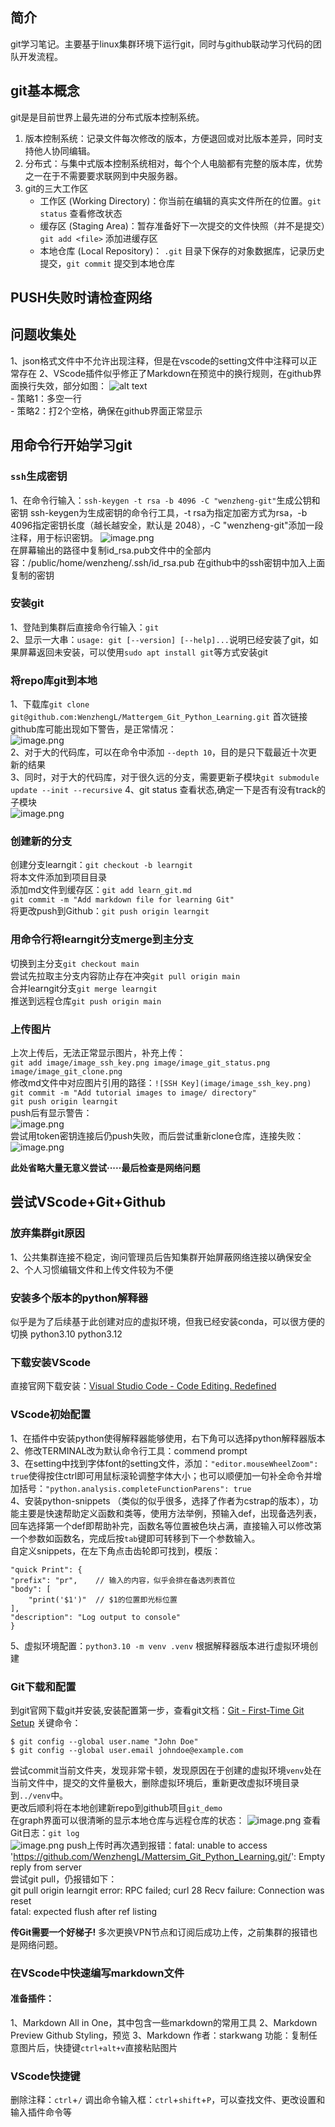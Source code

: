 ## 简介
git学习笔记。主要基于linux集群环境下运行git，同时与github联动学习代码的团队开发流程。

## git基本概念
git是是目前世界上最先进的分布式版本控制系统。
1. 版本控制系统：记录文件每次修改的版本，方便退回或对比版本差异，同时支持他人协同编辑。
2. 分布式：与集中式版本控制系统相对，每个个人电脑都有完整的版本库，优势之一在于不需要要求联网到中央服务器。
3. git的三大工作区
	- 工作区 (Working Directory)：你当前在编辑的真实文件所在的位置。`git status` 查看修改状态
	- 缓存区 (Staging Area)：暂存准备好下一次提交的文件快照（并不是提交）`git add <file>` 添加进缓存区
	- 本地仓库 (Local Repository)： `.git` 目录下保存的对象数据库，记录历史提交，`git commit` 提交到本地仓库


## PUSH失败时请检查网络

## 问题收集处
 1、json格式文件中不允许出现注释，但是在vscode的setting文件中注释可以正常存在
 2、VScode插件似乎修正了Markdown在预览中的换行规则，在github界面换行失效，部分如图：
 ![alt text](./image/image.png)  
	- 策略1：多空一行  
	- 策略2：打2个空格，确保在github界面正常显示

## 用命令行开始学习git
### `ssh`生成密钥
1、在命令行输入：`ssh-keygen -t rsa -b 4096 -C "wenzheng-git"`生成公钥和密钥
ssh-keygen为生成密钥的命令行工具，-t rsa为指定加密方式为rsa，-b 4096指定密钥长度（越长越安全，默认是 2048），-C "wenzheng-git"添加一段注释，用于标识密钥。
![image.png](/image/image_1747214815093_0.png)  
在屏幕输出的路径中复制id_rsa.pub文件中的全部内容：/public/home/wenzheng/.ssh/id_rsa.pub
在github中的ssh密钥中加入上面复制的密钥

### 安装git
1、登陆到集群后直接命令行输入：`git`  
2、显示一大串：`usage: git [--version] [--help]...`说明已经安装了git，如果屏幕返回未安装，可以使用`sudo apt install git`等方式安装git

### 将repo库git到本地
1、下载库`git clone git@github.com:WenzhengL/Mattergem_Git_Python_Learning.git`
首次链接github库可能出现如下警告，是正常情况：  
![image.png](/image/image_1747214753984_0.png)  
2、对于大的代码库，可以在命令中添加 `--depth 10`，目的是只下载最近十次更新的结果  
3、同时，对于大的代码库，对于很久远的分支，需要更新子模块`git submodule update --init --recursive`
4、git status 查看状态,确定一下是否有没有track的子模块  
![image.png](/image/image_1747215518572_0.png)

### 创建新的分支
创建分支learngit：`git checkout -b learngit`  
将本文件添加到项目目录  
添加md文件到缓存区：`git add learn_git.md`  
`git commit -m "Add markdown file for learning Git"`  
将更改push到Github：`git push origin learngit`

### 用命令行将learngit分支merge到主分支
切换到主分支`git checkout main`  
尝试先拉取主分支内容防止存在冲突`git pull origin main`  
合并learngit分支`git merge learngit`  
推送到远程仓库`git push origin main`  

### 上传图片
上次上传后，无法正常显示图片，补充上传：  
`git add image/image_ssh_key.png image/image_git_status.png image/image_git_clone.png`  
修改md文件中对应图片引用的路径：`![SSH Key](image/image_ssh_key.png)`  
`git commit -m "Add tutorial images to image/ directory"`  
`git push origin learngit`  
push后有显示警告：  
![image.png](/image/image_1747578357670_0.png)  
尝试用token密钥连接后仍push失败，而后尝试重新clone仓库，连接失败：  
![image.png](/image/image_1747618713079_0.png)

**此处省略大量无意义尝试·····最后检查是网络问题**

## 尝试VScode+Git+Github
### 放弃集群git原因
1、公共集群连接不稳定，询问管理员后告知集群开始屏蔽网络连接以确保安全  
2、个人习惯编辑文件和上传文件较为不便

### 安装多个版本的python解释器
似乎是为了后续基于此创建对应的虚拟环境，但我已经安装conda，可以很方便的切换
python3.10
python3.12

### 下载安装VScode
直接官网下载安装：[Visual Studio Code - Code Editing. Redefined](https://code.visualstudio.com/)

### VScode初始配置
1、在插件中安装python使得解释器能够使用，右下角可以选择python解释器版本  
2、修改TERMINAL改为默认命令行工具：commend prompt  
3、在setting中找到字体font的setting文件，添加：`"editor.mouseWheelZoom": true`使得按住ctrl即可用鼠标滚轮调整字体大小；也可以顺便加一句补全命令并增加括号：`"python.analysis.completeFunctionParens": true`  
4、安装python-snippets （类似的似乎很多，选择了作者为cstrap的版本），功能主要是快速帮助定义函数和类等，使用方法举例，预输入def，出现备选列表，回车选择第一个def即帮助补完，函数名等位置被色块占满，直接输入可以修改第一个参数如函数名，完成后按`tab`键即可转移到下一个参数输入。  
自定义snippets，在左下角点击齿轮即可找到，模版：
```
"quick Print": {
"prefix": "pr",    // 输入的内容，似乎会排在备选列表首位
"body": [
	"print('$1')"  // $1的位置即光标位置
],
"description": "Log output to console"
}
```
5、虚拟环境配置：`python3.10 -m venv .venv` 根据解释器版本进行虚拟环境创建

### Git下载和配置
到git官网下载git并安装,安装配置第一步，查看git文档：[Git - First-Time Git Setup](https://git-scm.com/book/en/v2/Getting-Started-First-Time-Git-Setup) 关键命令：
```
$ git config --global user.name "John Doe"
$ git config --global user.email johndoe@example.com
```
尝试commit当前文件夹，发现非常卡顿，发现原因在于创建的虚拟环境`venv`处在当前文件中，提交的文件量极大，删除虚拟环境后，重新更改虚拟环境目录到`../venv`中。  
更改后顺利将在本地创建新repo到github项目`git_demo`  
在graph界面可以很清晰的显示本地仓库与远程仓库的状态： ![image.png](/image/image_1747661656137_0.png)
查看Git日志：` git log `  
![image.png](/image/image_1747662006490_0.png)
push上传时再次遇到报错：fatal: unable to access 'https://github.com/WenzhengL/Mattersim_Git_Python_Learning.git/': Empty reply from server  
尝试git pull，仍报错如下：  
git pull origin learngit
error: RPC failed; curl 28 Recv failure: Connection was reset  
fatal: expected flush after ref listing  

**传Git需要一个好梯子!**
多次更换VPN节点和订阅后成功上传，之前集群的报错也是网络问题。

### 在VScode中快速编写markdown文件
#### 准备插件：
1、Markdown All in One，其中包含一些markdown的常用工具
2、Markdown Preview Github Styling，预览
3、Markdown 作者：starkwang 功能：复制任意图片后，快捷键`ctrl+alt+v`直接粘贴图片

### VScode快捷键
删除注释：`ctrl`+`/`
调出命令输入框：`ctrl`+`shift`+`P`，可以查找文件、更改设置和输入插件命令等